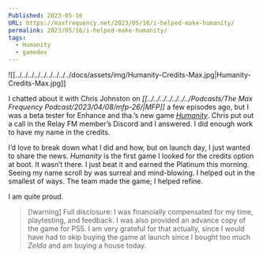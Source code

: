 ```yaml
---
Published: 2023-05-16
URL: https://maxfrequency.net/2023/05/16/i-helped-make-humanity/
permalink: 2023/05/16/i-helped-make-humanity/
tags:
  - Humanity
  - gamedev
---
```

![[../../../../../../../../../docs/assets/img/Humanity-Credits-Max.jpg|Humanity-Credits-Max.jpg]]

I chatted about it with Chris Johnston on *[[../../../../../../../Podcasts/The Max Frequency Podcast/2023/04/08/mfp-26/|MFP]]* a few episodes ago, but I was a beta tester for Enhance and tha.’s new game [*Humanity*](https://humanity.game/). Chris put out a call in the Relay FM member’s Discord and I answered. I did enough work to have my name in the credits.

I’d love to break down what I did and how, but on launch day, I just wanted to share the news. *Humanity* is the first game I looked for the credits option at boot. It wasn’t there. I just beat it and earned the Platinum this morning. Seeing my name scroll by was surreal and mind-blowing. I helped out in the smallest of ways. The team made the game; I helped refine.

I am quite proud.

> [!warning] Full disclosure: 
> I was financially compensated for my time, playtesting, and feedback. I was also provided an advance copy of the game for PS5. I am very grateful for that actually, since I would have had to skip buying the game at launch since I bought too much *Zelda* and am buying a house today.